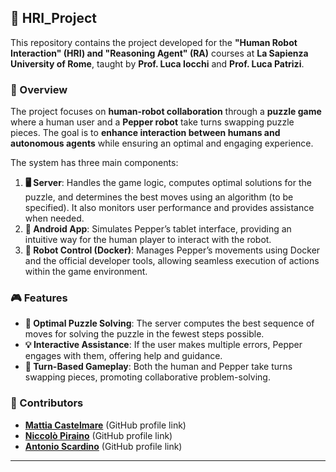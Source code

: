 ## 🤖 HRI_Project

This repository contains the project developed for the **"Human Robot Interaction" (HRI) and "Reasoning Agent" (RA)** courses at **La Sapienza University of Rome**, taught by **Prof. Luca Iocchi** and **Prof. Luca Patrizi**.

### 📌 Overview

The project focuses on **human-robot collaboration** through a **puzzle game** where a human user and a **Pepper robot** take turns swapping puzzle pieces. The goal is to **enhance interaction between humans and autonomous agents** while ensuring an optimal and engaging experience.

The system has three main components:

1. **🖥️ Server**: Handles the game logic, computes optimal solutions for the puzzle, and determines the best moves using an algorithm (to be specified). It also monitors user performance and provides assistance when needed.
2. **📱 Android App**: Simulates Pepper’s tablet interface, providing an intuitive way for the human player to interact with the robot.
3. **🚀 Robot Control (Docker)**: Manages Pepper’s movements using Docker and the official developer tools, allowing seamless execution of actions within the game environment.

### 🎮 Features

- **🧩 Optimal Puzzle Solving**: The server computes the best sequence of moves for solving the puzzle in the fewest steps possible.
- **💡 Interactive Assistance**: If the user makes multiple errors, Pepper engages with them, offering help and guidance.
- **🔄 Turn-Based Gameplay**: Both the human and Pepper take turns swapping pieces, promoting collaborative problem-solving.

### 👥 Contributors

- **[Mattia Castelmare](#)** (GitHub profile link)
- **[Niccolò Piraino](#)** (GitHub profile link)
- **[Antonio Scardino](#)** (GitHub profile link)

---
